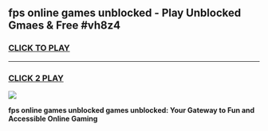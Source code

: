 
## fps online games unblocked - Play Unblocked Gmaes & Free #vh8z4
<h3>
<a href="https://news.freeplayer.one?title=fps_online_games_unblocked&ref=24F">CLICK TO PLAY</a></h3>
<hr>

<h3>
<a href="https://news.freeplayer.one?title=fps_online_games_unblocked&ref=24F">CLICK 2 PLAY</a>
  
</h3>

<a href="https://news.freeplayer.one?title=fps_online_games_unblocked&ref=24F/"><img src="https://clearcache.store/games.png"></a>


**fps online games unblocked games unblocked: Your Gateway to Fun and Accessible Online Gaming**
